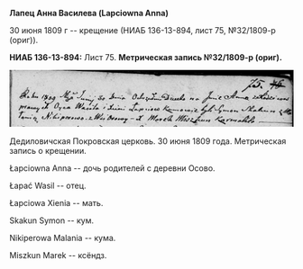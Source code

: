 **Лапец Анна Василева (Lapсiowna Anna)**

30 июня 1809 г -- крещение (НИАБ 136-13-894, лист 75, №32/1809-р
(ориг)).

**НИАБ 136-13-894:** Лист 75. **Метрическая запись №32/1809-р (ориг).**

![](./media/213959dc9b2c257cd122d90fbfe93707c26d78de.png)

Дедиловичская Покровская церковь. 30 июня 1809 года. Метрическая запись
о крещении.

Łapciowna Anna -- дочь родителей с деревни Осовo.

Łapać Wasil -- отец.

Łapciowa Xienia -- мать.

Skakun Symon -- кум.

Nikiperowa Malania -- кума.

Miszkun Marek -- ксёндз.
